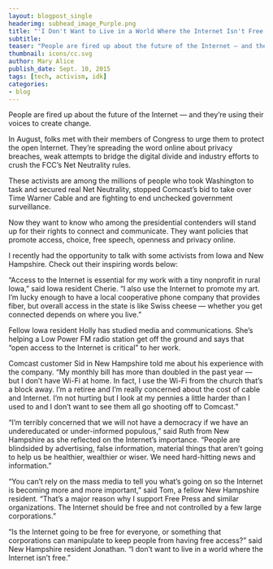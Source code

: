 ```yaml
---
layout: blogpost_single
headerimg: subhead_image_Purple.png
title: "'I Don't Want to Live in a World Where the Internet Isn't Free'"
subtitle:
teaser: "People are fired up about the future of the Internet — and they’re using their voices to create change."
thumbnail: icons/cc.svg
author: Mary Alice
publish_date: Sept. 10, 2015
tags: [tech, activism, idk]
categories:
- blog
---
```


People are fired up about the future of the Internet — and they’re using their voices to create change. 

In August, folks met with their members of Congress to urge them to protect the open Internet. They’re spreading the word online about privacy breaches, weak attempts to bridge the digital divide and industry efforts to crush the FCC’s Net Neutrality rules.

These activists are among the millions of people who took Washington to task and secured real Net Neutrality, stopped Comcast’s bid to take over Time Warner Cable and are fighting to end unchecked government surveillance. 

Now they want to know who among the presidential contenders will stand up for their rights to connect and communicate. They want policies that promote access, choice, free speech, openness and privacy online. 

I recently had the opportunity to talk with some activists from Iowa and New Hampshire. Check out their inspiring words below:

“Access to the Internet is essential for my work with a tiny nonprofit in rural Iowa,” said Iowa resident Cherie. “I also use the Internet to promote my art. I’m lucky enough to have a local cooperative phone company that provides fiber, but overall access in the state is like Swiss cheese — whether you get connected depends on where you live.” 

Fellow Iowa resident Holly has studied media and communications. She’s helping a Low Power FM radio station get off the ground and says that “open access to the Internet is critical” to her work.

Comcast customer Sid in New Hampshire told me about his experience with the company. “My monthly bill has more than doubled in the past year — but I don’t have Wi-Fi at home. In fact, I use the Wi-Fi from the church that’s a block away. I’m a retiree and I’m really concerned about the cost of cable and Internet. I’m not hurting but I look at my pennies a little harder than I used to and I don’t want to see them all go shooting off to Comcast.” 

“I’m terribly concerned that we will not have a democracy if we have an undereducated or under-informed populous,” said Ruth from New Hampshire as she reflected on the Internet’s importance. “People are blindsided by advertising, false information, material things that aren’t going to help us be healthier, wealthier or wiser. We need hard-hitting news and information.” 

“You can’t rely on the mass media to tell you what’s going on so the Internet is becoming more and more important,” said Tom, a fellow New Hampshire resident. “That’s a major reason why I support Free Press and similar organizations. The Internet should be free and not controlled by a few large corporations.”

“Is the Internet going to be free for everyone, or something that corporations can manipulate to keep people from having free access?” said New Hampshire resident Jonathan. “I don’t want to live in a world where the Internet isn’t free.”

